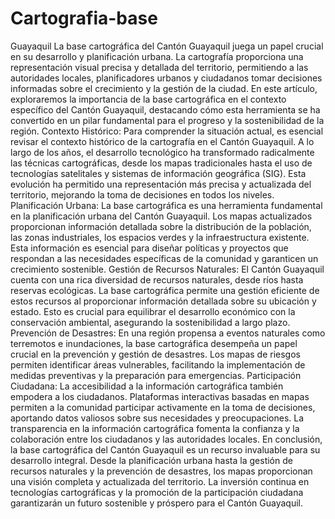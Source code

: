 # Cartografia-base
Guayaquil
La base cartográfica del Cantón Guayaquil juega un papel crucial en su desarrollo y planificación urbana. La cartografía proporciona una representación visual precisa y detallada del territorio, permitiendo a las autoridades locales, planificadores urbanos y ciudadanos tomar decisiones informadas sobre el crecimiento y la gestión de la ciudad. En este artículo, exploraremos la importancia de la base cartográfica en el contexto específico del Cantón Guayaquil, destacando cómo esta herramienta se ha convertido en un pilar fundamental para el progreso y la sostenibilidad de la región.
Contexto Histórico:
Para comprender la situación actual, es esencial revisar el contexto histórico de la cartografía en el Cantón Guayaquil. A lo largo de los años, el desarrollo tecnológico ha transformado radicalmente las técnicas cartográficas, desde los mapas tradicionales hasta el uso de tecnologías satelitales y sistemas de información geográfica (SIG). Esta evolución ha permitido una representación más precisa y actualizada del territorio, mejorando la toma de decisiones en todos los niveles.
 Planificación Urbana:
La base cartográfica es una herramienta fundamental en la planificación urbana del Cantón Guayaquil. Los mapas actualizados proporcionan información detallada sobre la distribución de la población, las zonas industriales, los espacios verdes y la infraestructura existente. Esta información es esencial para diseñar políticas y proyectos que respondan a las necesidades específicas de la comunidad y garanticen un crecimiento sostenible.
 Gestión de Recursos Naturales:
El Cantón Guayaquil cuenta con una rica diversidad de recursos naturales, desde ríos hasta reservas ecológicas. La base cartográfica permite una gestión eficiente de estos recursos al proporcionar información detallada sobre su ubicación y estado. Esto es crucial para equilibrar el desarrollo económico con la conservación ambiental, asegurando la sostenibilidad a largo plazo.
 Prevención de Desastres:
En una región propensa a eventos naturales como terremotos e inundaciones, la base cartográfica desempeña un papel crucial en la prevención y gestión de desastres. Los mapas de riesgos permiten identificar áreas vulnerables, facilitando la implementación de medidas preventivas y la preparación para emergencias.
 Participación Ciudadana:
La accesibilidad a la información cartográfica también empodera a los ciudadanos. Plataformas interactivas basadas en mapas permiten a la comunidad participar activamente en la toma de decisiones, aportando datos valiosos sobre sus necesidades y preocupaciones. La transparencia en la información cartográfica fomenta la confianza y la colaboración entre los ciudadanos y las autoridades locales.
En conclusión, la base cartográfica del Cantón Guayaquil es un recurso invaluable para su desarrollo integral. Desde la planificación urbana hasta la gestión de recursos naturales y la prevención de desastres, los mapas proporcionan una visión completa y actualizada del territorio. La inversión continua en tecnologías cartográficas y la promoción de la participación ciudadana garantizarán un futuro sostenible y próspero para el Cantón Guayaquil.
